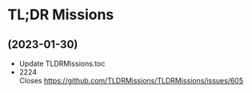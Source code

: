 # TL;DR Missions

##  (2023-01-30)
 

- Update TLDRMissions.toc  
- 2224  
    Closes https://github.com/TLDRMissions/TLDRMissions/issues/605  
